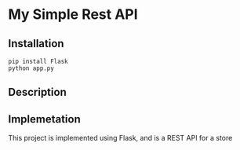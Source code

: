 # My Simple Rest API

## Installation

```
pip install Flask
python app.py
```

## Description


## Implemetation

This project is implemented using Flask, and is a REST API for a store

